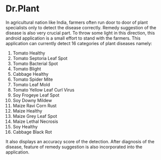 # Dr.Plant

In agricultural nation like India, farmers often run door to door of plant specialists only to detect the disease correctly. Remedy suggestion of the disease is also very crucial part. To throw some light in this direction, this android application is a small effort to stand with the farmers. This application can currently detect 16 categories of plant diseases namely:

1.  Tomato Healthy
2.  Tomato Septoria Leaf Spot
3.  Tomato Bacterial Spot 
4.  Tomato Blight
5.  Cabbage Healthy
6.  Tomato Spider Mite
7.  Tomato Leaf Mold
8.  Tomato Yellow Leaf Curl Virus
9.  Soy Frogeye Leaf Spot
10. Soy Downy Mildew
11. Maize Ravi Corn Rust
12. Maize Healthy
13. Maize Grey Leaf Spot
14. Maize Lethal Necrosis
15. Soy Healthy
16. Cabbage Black Rot


It also displays an accuracy score of the detection.  After diagnosis of the disease, feature of remedy suggestion is also incorporated into the application.
